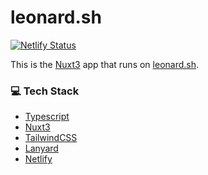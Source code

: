 # leonard.sh
[![Netlify Status](https://api.netlify.com/api/v1/badges/847e718d-05c3-4113-85ec-59679b8e6203/deploy-status)](https://app.netlify.com/sites/silly-mermaid-fba2a8/deploys)

This is the [Nuxt3](https://v3.nuxtjs.org/) app that runs on [leonard.sh](https://leonard.sh/).

### 💻 Tech Stack

-   [Typescript](https://www.typescriptlang.org/)
-   [Nuxt3](https://v3.nuxtjs.org/)
-   [TailwindCSS](https://tailwindcss.com/)
-   [Lanyard](https://github.com/Phineas/lanyard/)
-   [Netlify](https://www.netlify.com/)
